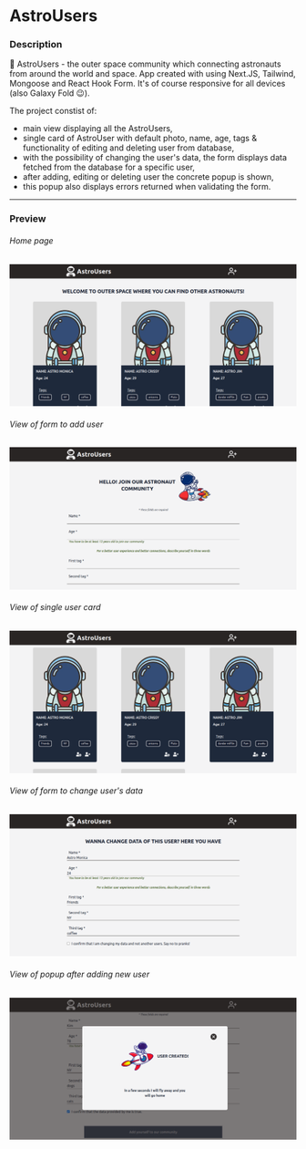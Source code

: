 # AstroUsers

### Description

🚀 AstroUsers - the outer space community which connecting astronauts from around the world and space. App created with using Next.JS, Tailwind, Mongoose and React Hook Form. It's of course responsive for all devices (also Galaxy Fold 😉).

The project constist of:
- main view displaying all the AstroUsers,
- single card of AstroUser with default photo, name, age, tags & functionality of editing and deleting user from database,
- with the possibility of changing the user's data, the form displays data fetched from the database for a specific user,
- after adding, editing or deleting user the concrete popup is shown,
- this popup also displays errors returned when validating the form.

<hr/>

### Preview

###### Home page

![Home page of AstroUsers app](preview/preview01-main_view.png)

###### View of form to add user

![View for form to add user](preview/preview02-add.png)

###### View of single user card

![View of single user card](preview/preview03-card.png)

###### View of form to change user's data

![View of form to change user's data](preview/preview04-change.png)

###### View of popup after adding new user

![View of popup after adding new user](preview/preview05-popup.png)
